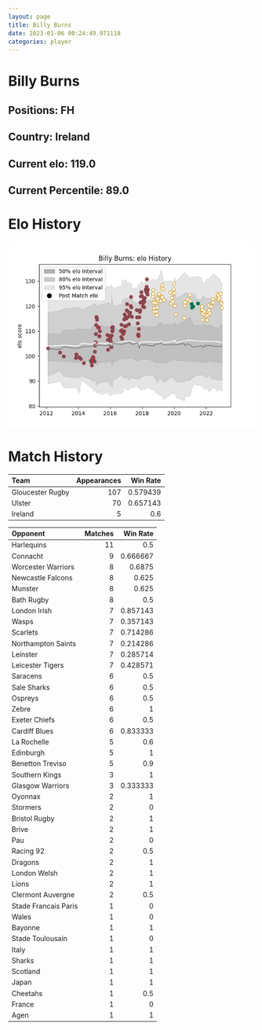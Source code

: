 ```yaml
---  
layout: page  
title: Billy Burns  
date: 2023-01-06 00:24:49.971118  
categories: player  
---
```

# Billy Burns

## Positions: FH

## Country: Ireland

## Current elo: 119.0

## Current Percentile: 89.0

# Elo History


![elo history](history_BillyBurns.png)
# Match History


| Team             |   Appearances |   Win Rate |
|:-----------------|--------------:|-----------:|
| Gloucester Rugby |           107 |   0.579439 |
| Ulster           |            70 |   0.657143 |
| Ireland          |             5 |   0.6      |

| Opponent             |   Matches |   Win Rate |
|:---------------------|----------:|-----------:|
| Harlequins           |        11 |   0.5      |
| Connacht             |         9 |   0.666667 |
| Worcester Warriors   |         8 |   0.6875   |
| Newcastle Falcons    |         8 |   0.625    |
| Munster              |         8 |   0.625    |
| Bath Rugby           |         8 |   0.5      |
| London Irish         |         7 |   0.857143 |
| Wasps                |         7 |   0.357143 |
| Scarlets             |         7 |   0.714286 |
| Northampton Saints   |         7 |   0.214286 |
| Leinster             |         7 |   0.285714 |
| Leicester Tigers     |         7 |   0.428571 |
| Saracens             |         6 |   0.5      |
| Sale Sharks          |         6 |   0.5      |
| Ospreys              |         6 |   0.5      |
| Zebre                |         6 |   1        |
| Exeter Chiefs        |         6 |   0.5      |
| Cardiff Blues        |         6 |   0.833333 |
| La Rochelle          |         5 |   0.6      |
| Edinburgh            |         5 |   1        |
| Benetton Treviso     |         5 |   0.9      |
| Southern Kings       |         3 |   1        |
| Glasgow Warriors     |         3 |   0.333333 |
| Oyonnax              |         2 |   1        |
| Stormers             |         2 |   0        |
| Bristol Rugby        |         2 |   1        |
| Brive                |         2 |   1        |
| Pau                  |         2 |   0        |
| Racing 92            |         2 |   0.5      |
| Dragons              |         2 |   1        |
| London Welsh         |         2 |   1        |
| Lions                |         2 |   1        |
| Clermont Auvergne    |         2 |   0.5      |
| Stade Francais Paris |         1 |   0        |
| Wales                |         1 |   0        |
| Bayonne              |         1 |   1        |
| Stade Toulousain     |         1 |   0        |
| Italy                |         1 |   1        |
| Sharks               |         1 |   1        |
| Scotland             |         1 |   1        |
| Japan                |         1 |   1        |
| Cheetahs             |         1 |   0.5      |
| France               |         1 |   0        |
| Agen                 |         1 |   1        |